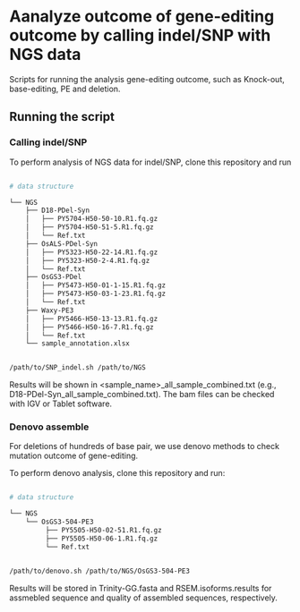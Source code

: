 # Aanalyze outcome of gene-editing outcome by calling indel/SNP with NGS data

Scripts for running the analysis gene-editing outcome, such as Knock-out, base-editing, PE and deletion.

## Running the script

### Calling indel/SNP

To perform analysis of NGS data for indel/SNP, clone this repository and run
```bash

# data structure

└── NGS
    ├── D18-PDel-Syn
    │   ├── PY5704-H50-50-10.R1.fq.gz
    │   ├── PY5704-H50-51-5.R1.fq.gz
    │   └── Ref.txt
    ├── OsALS-PDel-Syn
    │   ├── PY5323-H50-22-14.R1.fq.gz
    │   ├── PY5323-H50-2-4.R1.fq.gz
    │   └── Ref.txt
    ├── OsGS3-PDel
    │   ├── PY5473-H50-01-1-15.R1.fq.gz
    │   ├── PY5473-H50-03-1-23.R1.fq.gz
    │   └── Ref.txt
    ├── Waxy-PE3
    │   ├── PY5466-H50-13-13.R1.fq.gz
    │   ├── PY5466-H50-16-7.R1.fq.gz
    │   └── Ref.txt
    └── sample_annotation.xlsx


/path/to/SNP_indel.sh /path/to/NGS

```

Results will be shown in <sample_name>_all_sample_combined.txt (e.g., D18-PDel-Syn_all_sample_combined.txt). The bam files can be checked with IGV or Tablet software.

### Denovo assemble 

For deletions of hundreds of base pair, we use denovo  methods to check mutation outcome of gene-editing.

To perform denovo analysis, clone this repository and run:

```bash

# data structure

└── NGS
    └── OsGS3-504-PE3
         ├── PY5505-H50-02-51.R1.fq.gz
         ├── PY5505-H50-06-1.R1.fq.gz
         └── Ref.txt


/path/to/denovo.sh /path/to/NGS/OsGS3-504-PE3

```

Results will be stored in Trinity-GG.fasta and RSEM.isoforms.results for assmebled sequence and quality of assembled sequences, respectively.
